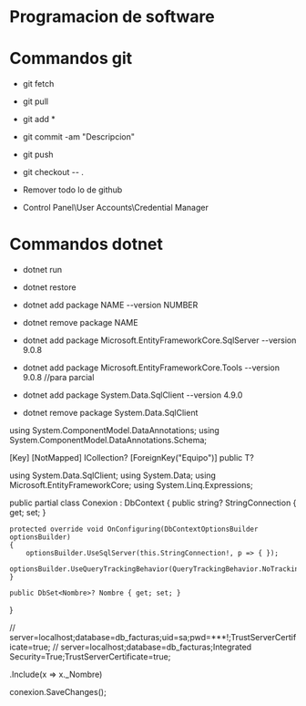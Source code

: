 # Programacion de software
# Commandos git 
- git fetch
- git pull

- git add *
- git commit -am "Descripcion"
- git push

- git checkout -- .

- Remover todo lo de github
- Control Panel\User Accounts\Credential Manager

# Commandos dotnet 
- dotnet run
- dotnet restore
- dotnet add package NAME --version NUMBER
- dotnet remove package NAME

- dotnet add package Microsoft.EntityFrameworkCore.SqlServer --version 9.0.8
- dotnet add package Microsoft.EntityFrameworkCore.Tools --version 9.0.8 //para parcial
- dotnet add package System.Data.SqlClient --version 4.9.0
- dotnet remove package System.Data.SqlClient

using System.ComponentModel.DataAnnotations;
using System.ComponentModel.DataAnnotations.Schema;

[Key]
[NotMapped] ICollection<T>?
[ForeignKey("Equipo")] public T?

using System.Data.SqlClient;
using System.Data;
using Microsoft.EntityFrameworkCore;
using System.Linq.Expressions;

public partial class Conexion : DbContext
{
	public string? StringConnection { get; set; }

	protected override void OnConfiguring(DbContextOptionsBuilder optionsBuilder)
	{
		optionsBuilder.UseSqlServer(this.StringConnection!, p => { });
		optionsBuilder.UseQueryTrackingBehavior(QueryTrackingBehavior.NoTracking);
	}

	public DbSet<Nombre>? Nombre { get; set; }
}

// server=localhost;database=db_facturas;uid=sa;pwd=***!;TrustServerCertificate=true;
// server=localhost;database=db_facturas;Integrated Security=True;TrustServerCertificate=true;

.Include(x => x._Nombre)

conexion.SaveChanges();